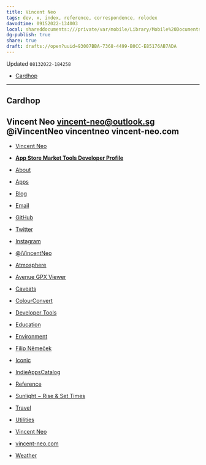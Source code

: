 ```yaml
---
title: Vincent Neo
tags: dev, x, index, reference, correspondence, rolodex
davodtime: 09152022-134003
local: shareddocuments:///private/var/mobile/Library/Mobile%20Documents/iCloud~md~obsidian/Documents/OBSHIDDIAN/drafts/93007BBA-7368-4499-B0CC-E85176AB7ADA.md
dg-publish: true
share: true
draft: drafts://open?uuid=93007BBA-7368-4499-B0CC-E85176AB7ADA
---
```

Updated `08132022-184258`

- [Cardhop](x-cardhop://show?id=contact:A8C3326D-0AAA-4356-BDC3-0B157A2B063D&contact=Vincent%20Neo)

---

## Cardhop

Vincent Neo
vincent-neo@outlook.sg
@iVincentNeo
vincentneo
vincent-neo.com
---

- [Vincent Neo](https://www.vincent-neo.com)
- [**App Store Market Tools Developer Profile**](https://apps.apple.com/us/developer/vincent-neo/id1523681069)


- [About](https://www.vincent-neo.com/about.html)
- [Apps](https://www.vincent-neo.com/apps.html)
- [Blog](https://www.vincent-neo.com/posts.html)
- [Email](mailto:vincent-neo@outlook.sg)
- [GitHub](https://github.com/vincentneo)
- [Twitter](https://twitter.com/iVincentNeo)
- [Instagram](https://www.instagram.com/neo.vincent/)
- [@iVincentNeo](https://twitter.com/iVincentNeo)
- [Atmosphere](https://indiecatalog.app/app/1553729600/atmosphere)
- [Avenue GPX Viewer](https://indiecatalog.app/app/1523681067/avenue-gpx-viewer)
- [Caveats](https://indiecatalog.app/caveats)
- [ColourConvert](https://indiecatalog.app/app/1621552385/colourconvert)
- [Developer Tools](https://indiecatalog.app/category/6026/developer-tools)
- [Education](https://indiecatalog.app/category/6017/education)
- [Environment](https://indiecatalog.app/app/1569224845/environment)
- [Filip Němeček](https://nemecek.be/)
- [Iconic](https://indiecatalog.app/app/1582751983/iconic)
- [IndieAppsCatalog](https://indiecatalog.app/)
- [Reference](https://indiecatalog.app/category/6006/reference)
- [Sunlight − Rise & Set Times](https://indiecatalog.app/app/1532005455/sunlight-rise-set-times)
- [Travel](https://indiecatalog.app/category/6003/travel)
- [Utilities](https://indiecatalog.app/category/6002/utilities)
- [Vincent Neo](https://indiecatalog.app/developer/1523681069)
- [vincent-neo.com](https://www.vincent-neo.com/)
- [Weather](https://indiecatalog.app/category/6001/weather)